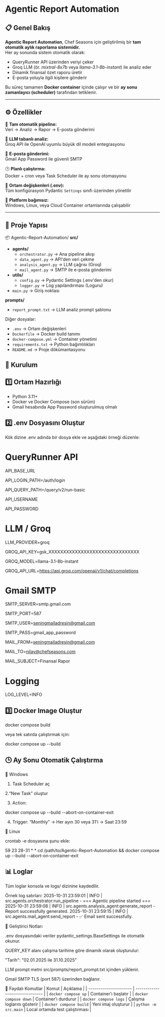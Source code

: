 # Agentic Report Automation

## 📋 Genel Bakış

**Agentic Report Automation**, Chef Seasons için geliştirilmiş bir **tam otomatik aylık raporlama sistemidir.**  
Her ay sonunda sistem otomatik olarak:

- QueryRunner API üzerinden veriyi çeker
- Groq LLM (ör. _mixtral-8x7b_ veya _llama-3.1-8b-instant_) ile analiz eder
- Dinamik finansal özet raporu üretir
- E-posta yoluyla ilgili kişilere gönderir

Bu süreç tamamen **Docker container** içinde çalışır ve bir **ay sonu zamanlayıcı (scheduler)** tarafından tetiklenir.

---

## ⚙️ Özellikler

🔄 **Tam otomatik pipeline:**  
Veri → Analiz → Rapor → E-posta gönderimi

🤖 **LLM tabanlı analiz:**  
Groq API ile OpenAI uyumlu büyük dil modeli entegrasyonu

📧 **E-posta gönderimi:**  
Gmail App Password ile güvenli SMTP

🕒 **Planlı çalıştırma:**  
Docker + cron veya Task Scheduler ile ay sonu otomasyonu

🧩 **Ortam değişkenleri (.env):**  
Tüm konfigürasyon Pydantic `Settings` sınıfı üzerinden yönetilir

🧱 **Platform bağımsız:**  
Windows, Linux, veya Cloud Container ortamlarında çalışabilir

---

## 📁 Proje Yapısı

📦 Agentic-Report-Automation/
**src/**

- **agents/**
  - `orchestrator.py` → Ana pipeline akışı
  - `data_agent.py` → API'den veri çekme
  - `analysis_agent.py` → LLM çağrısı (Groq)
  - `mail_agent.py` → SMTP ile e-posta gönderimi
- **utils/**
  - `config.py` → Pydantic Settings (.env'den okur)
  - `logger.py` → Log yapılandırması (Loguru)
- `main.py` → Giriş noktası

**prompts/**

- `report_prompt.txt` → LLM analiz prompt şablonu

Diğer dosyalar:

- `.env` → Ortam değişkenleri
- `Dockerfile` → Docker build tanımı
- `docker-compose.yml` → Container yönetimi
- `requirements.txt` → Python bağımlılıkları
- `README.md` → Proje dökümantasyonu

## 🔧 Kurulum

## 1️⃣ Ortam Hazırlığı

- Python 3.11+
- Docker ve Docker Compose (son sürüm)
- Gmail hesabında App Password oluşturulmuş olmalı

## 2️⃣ .env Dosyasını Oluştur

Kök dizine .env adında bir dosya ekle ve aşağıdaki örneği düzenle:

# QueryRunner API

API_BASE_URL

API_LOGIN_PATH=/auth/login

API_QUERY_PATH=/query/v2/run-basic

API_USERNAME

API_PASSWORD

# LLM / Groq

LLM_PROVIDER=groq

GROQ_API_KEY=gsk_XXXXXXXXXXXXXXXXXXXXXXXXXXXXXXX

GROQ_MODEL=llama-3.1-8b-instant

GROQ_API_URL=https://api.groq.com/openai/v1/chat/completions

# Gmail SMTP

SMTP_SERVER=smtp.gmail.com

SMTP_PORT=587

SMTP_USER=seningmailadresin@gmail.com

SMTP_PASS=gmail_app_password

MAIL_FROM=seningmailadresin@gmail.com

MAIL_TO=nilay@chefseasons.com

MAIL_SUBJECT=Finansal Rapor

# Logging

LOG_LEVEL=INFO

## 3️⃣ Docker Image Oluştur

docker compose build

veya tek satırda çalıştırmak için:

docker compose up --build

## 🕒 Ay Sonu Otomatik Çalıştırma

🔹 Windows

1. Task Scheduler aç

2.“New Task” oluştur

3. Action:

docker compose up --build --abort-on-container-exit

4. Trigger:
   “Monthly” → Her ayın 30 veya 31’i → Saat 23:59

🔹 Linux

crontab -e dosyasına şunu ekle:

59 23 28-31 \* \* cd /path/to/Agentic-Report-Automation && docker compose up --build --abort-on-container-exit

## 📊 Loglar

Tüm loglar konsola ve logs/ dizinine kaydedilir.

Örnek log satırları:
2025-10-31 23:59:01 | INFO | src.agents.orchestrator:run_pipeline - === Agentic pipeline started ===
2025-10-31 23:59:08 | INFO | src.agents.analysis_agent:generate_report - Report successfully generated.
2025-10-31 23:59:15 | INFO | src.agents.mail_agent:send_report - ✅ Email sent successfully.

🧠 Geliştirici Notları

.env dosyasındaki veriler pydantic_settings.BaseSettings ile otomatik okunur.

QUERY_KEY alanı çalışma tarihine göre dinamik olarak oluşturulur:

"Tarih": "02.01.2025 ile 31.10.2025"

LLM prompt metni src/prompts/report_prompt.txt içinden yüklenir.

Gmail SMTP TLS (port 587) üzerinden bağlanır.

🧩 Faydalı Komutlar
| Komut | Açıklama |
| ---------------------- | ------------------------------- |
| `docker compose up` | Container’ı başlatır |
| `docker compose down` | Container’ı durdurur |
| `docker compose logs` | Çalışma loglarını gösterir |
| `docker compose build` | Yeni imaj oluşturur |
| `python -m src.main` | Local ortamda test çalıştırması |
